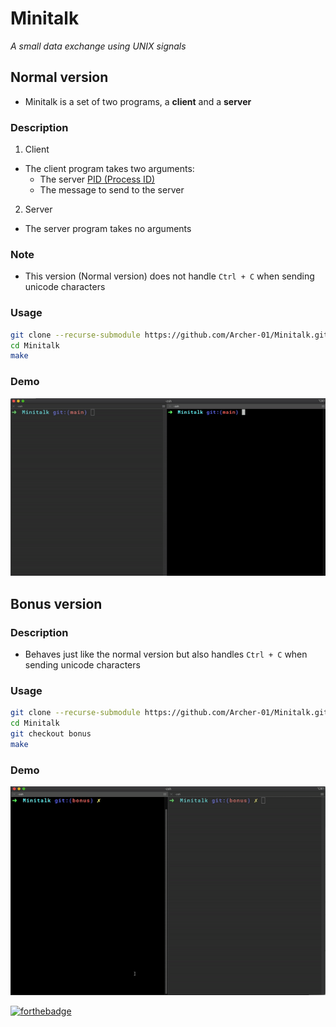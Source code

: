 # Minitalk

*A small data exchange using UNIX signals*

## Normal version

* Minitalk is a set of two programs, a **client** and a **server**

### Description

1. Client

* The client program takes two arguments:
  * The server [PID (Process ID)](https://en.wikipedia.org/wiki/Process_identifier)
  * The message to send to the server

2. Server

* The server program takes no arguments

### Note

* This version (Normal version) does not handle `Ctrl + C` when sending unicode characters

### Usage

```sh
git clone --recurse-submodule https://github.com/Archer-01/Minitalk.git
cd Minitalk
make
```
### Demo
![Minitalk demo](doc/minitalk-demo.gif)

## Bonus version

### Description

* Behaves just like the normal version but also handles `Ctrl + C` when sending unicode characters

### Usage

```sh
git clone --recurse-submodule https://github.com/Archer-01/Minitalk.git
cd Minitalk
git checkout bonus
make
```

### Demo
![Minitalk Bonus demo](doc/minitalk-demo-bonus.gif)

[![forthebadge](https://forthebadge.com/images/badges/made-with-c.svg)](https://forthebadge.com)
